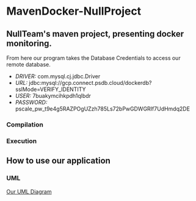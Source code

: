 # MavenDocker-NullProject
## NullTeam's maven project, presenting docker monitoring.

From here our program takes the Database Credentials to access our remote database.
* _DRIVER:_
com.mysql.cj.jdbc.Driver
* _URL:_
jdbc:mysql://gcp.connect.psdb.cloud/dockerdb?sslMode=VERIFY_IDENTITY
* _USER:_
7buakymcihkpdh1qlbdr
* _PASSWORD:_
pscale_pw_t9e4g5RAZPOgUZzh785Ls72bPwGDWGRIf7UdHmdq2DE

### Compilation
### Execution
## How to use our application
### UML
[Our UML Diagram](dockermonitor/src/main/resources/UML.png)